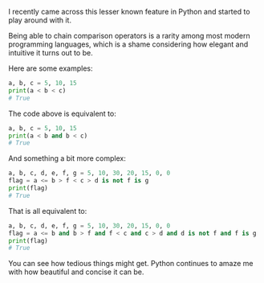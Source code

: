 I recently came across this lesser known feature in Python
and started to play around with it. 

Being able to chain comparison operators is a rarity among most modern
programming languages, which is a shame considering how elegant and intuitive it turns
out to be. 

Here are some examples:

```Python
a, b, c = 5, 10, 15
print(a < b < c)
# True
```
The code above is equivalent to:

```Python
a, b, c = 5, 10, 15
print(a < b and b < c) 
# True
```
And something a bit more complex:

```Python
a, b, c, d, e, f, g = 5, 10, 30, 20, 15, 0, 0
flag = a <= b > f < c > d is not f is g
print(flag)
# True
```
That is all equivalent to:

```Python
a, b, c, d, e, f, g = 5, 10, 30, 20, 15, 0, 0
flag = a <= b and b > f and f < c and c > d and d is not f and f is g
print(flag)
# True
```

You can see how tedious things might get. Python continues to amaze me
with how beautiful and concise it can be. 
